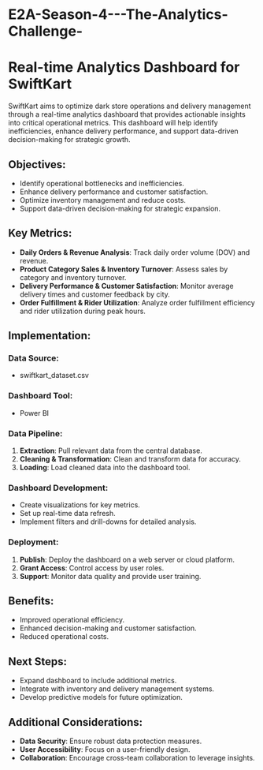 # E2A-Season-4---The-Analytics-Challenge-

# Real-time Analytics Dashboard for SwiftKart

SwiftKart aims to optimize dark store operations and delivery management through a real-time analytics dashboard that provides actionable insights into critical operational metrics. This dashboard will help identify inefficiencies, enhance delivery performance, and support data-driven decision-making for strategic growth.

## Objectives:
- Identify operational bottlenecks and inefficiencies.
- Enhance delivery performance and customer satisfaction.
- Optimize inventory management and reduce costs.
- Support data-driven decision-making for strategic expansion.

## Key Metrics:
- **Daily Orders & Revenue Analysis**: Track daily order volume (DOV) and revenue.
- **Product Category Sales & Inventory Turnover**: Assess sales by category and inventory turnover.
- **Delivery Performance & Customer Satisfaction**: Monitor average delivery times and customer feedback by city.
- **Order Fulfillment & Rider Utilization**: Analyze order fulfillment efficiency and rider utilization during peak hours.

## Implementation:

### Data Source:
- swiftkart_dataset.csv

### Dashboard Tool:
- Power BI

### Data Pipeline:
1. **Extraction**: Pull relevant data from the central database.
2. **Cleaning & Transformation**: Clean and transform data for accuracy.
3. **Loading**: Load cleaned data into the dashboard tool.

### Dashboard Development:
- Create visualizations for key metrics.
- Set up real-time data refresh.
- Implement filters and drill-downs for detailed analysis.

### Deployment:
1. **Publish**: Deploy the dashboard on a web server or cloud platform.
2. **Grant Access**: Control access by user roles.
3. **Support**: Monitor data quality and provide user training.

## Benefits:
- Improved operational efficiency.
- Enhanced decision-making and customer satisfaction.
- Reduced operational costs.

## Next Steps:
- Expand dashboard to include additional metrics.
- Integrate with inventory and delivery management systems.
- Develop predictive models for future optimization.

## Additional Considerations:
- **Data Security**: Ensure robust data protection measures.
- **User Accessibility**: Focus on a user-friendly design.
- **Collaboration**: Encourage cross-team collaboration to leverage insights.


